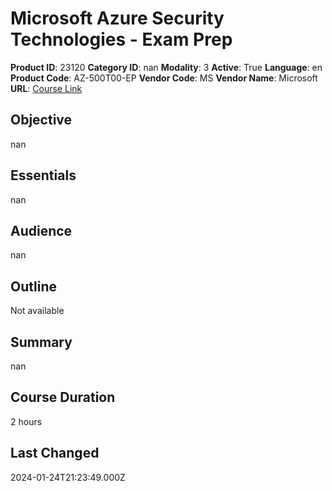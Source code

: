# Microsoft Azure Security Technologies - Exam Prep

**Product ID**: 23120
**Category ID**: nan
**Modality**: 3
**Active**: True
**Language**: en
**Product Code**: AZ-500T00-EP
**Vendor Code**: MS
**Vendor Name**: Microsoft
**URL**: [Course Link](https://www.fastlaneus.com/course/microsoft-az-500t00-ep)

## Objective
nan

## Essentials
nan

## Audience
nan

## Outline
Not available

## Summary
nan

## Course Duration
2 hours

## Last Changed
2024-01-24T21:23:49.000Z
